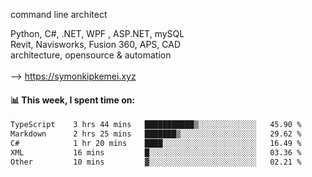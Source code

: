 command line architect

Python, C#, .NET, WPF , ASP.NET, mySQL <br>
Revit, Navisworks, Fusion 360, APS, CAD <br>
architecture, opensource & automation<br>
<br>
--> https://symonkipkemei.xyz

#### 📊 This week, I spent time on:
<!--START_SECTION:waka-->

```txt
TypeScript    3 hrs 44 mins   ███████████▒░░░░░░░░░░░░░   45.90 %
Markdown      2 hrs 25 mins   ███████▒░░░░░░░░░░░░░░░░░   29.62 %
C#            1 hr 20 mins    ████░░░░░░░░░░░░░░░░░░░░░   16.49 %
XML           16 mins         █░░░░░░░░░░░░░░░░░░░░░░░░   03.36 %
Other         10 mins         ▓░░░░░░░░░░░░░░░░░░░░░░░░   02.21 %
```

<!--END_SECTION:waka-->
